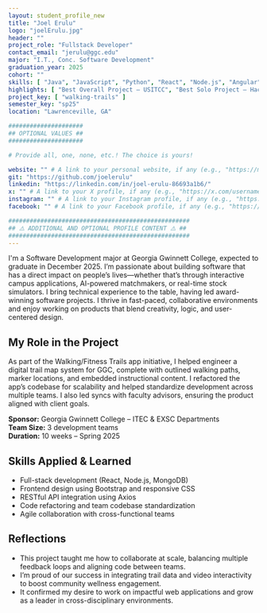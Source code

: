 ```yaml
---
layout: student_profile_new
title: "Joel Erulu"
logo: "joelErulu.jpg"
header: ""
project_role: "Fullstack Developer"
contact_email: "jerulu@ggc.edu"
major: "I.T., Conc. Software Development"
graduation_year: 2025
cohort: ""
skills: [ "Java", "JavaScript", "Python", "React", "Node.js", "Angular", "Django", "MongoDB", "SQL", "Selenium WebDriver", "Bootstrap" ]
highlights: [ "Best Overall Project – USITCC", "Best Solo Project – HackGGC II", "Best Beginner Project – HackGGC '24"]
project_key: [ "walking-trails" ]
semester_key: "sp25"
location: "Lawrenceville, GA"

#####################
## OPTIONAL VALUES ##
#####################

# Provide all, one, none, etc.! The choice is yours!

website: "" # A link to your personal website, if any (e.g., "https://my-website.com")
git: "https://github.com/joelerulu"
linkedin: "https://linkedin.com/in/joel-erulu-86693a1b6/"
x: "" # A link to your X profile, if any (e.g., "https://x.com/username")
instagram: "" # A link to your Instagram profile, if any (e.g., "https://instagram.com/username")
facebook: "" # A link to your Facebook profile, if any (e.g., "https://facebook.com/username")

###################################################
## ⚠️ ADDITIONAL AND OPTIONAL PROFILE CONTENT ⚠️ ##
###################################################
---
```


I'm a Software Development major at Georgia Gwinnett College, expected to graduate in December 2025. I’m passionate about building software that has a direct impact on people’s lives—whether that’s through interactive campus applications, AI-powered matchmakers, or real-time stock simulators. I bring technical experience to the table, having led award-winning software projects. I thrive in fast-paced, collaborative environments and enjoy working on products that blend creativity, logic, and user-centered design.

## My Role in the Project

As part of the Walking/Fitness Trails app initiative, I helped engineer a digital trail map system for GGC, complete with outlined walking paths, marker locations, and embedded instructional content. I refactored the app’s codebase for scalability and helped standardize development across multiple teams. I also led syncs with faculty advisors, ensuring the product aligned with client goals.

**Sponsor:** Georgia Gwinnett College – ITEC & EXSC Departments  
**Team Size:** 3 development teams  
**Duration:** 10 weeks – Spring 2025

## Skills Applied & Learned

- Full-stack development (React, Node.js, MongoDB)
- Frontend design using Bootstrap and responsive CSS
- RESTful API integration using Axios
- Code refactoring and team codebase standardization
- Agile collaboration with cross-functional teams

## Reflections

- This project taught me how to collaborate at scale, balancing multiple feedback loops and aligning code between teams.
- I’m proud of our success in integrating trail data and video interactivity to boost community wellness engagement.
- It confirmed my desire to work on impactful web applications and grow as a leader in cross-disciplinary environments.
